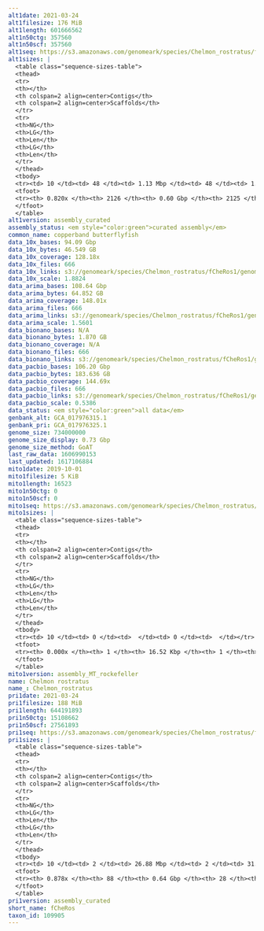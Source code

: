 ```yaml
---
alt1date: 2021-03-24
alt1filesize: 176 MiB
alt1length: 601666562
alt1n50ctg: 357560
alt1n50scf: 357560
alt1seq: https://s3.amazonaws.com/genomeark/species/Chelmon_rostratus/fCheRos1/assembly_curated/fCheRos1.alt.cur.20210324.fasta.gz
alt1sizes: |
  <table class="sequence-sizes-table">
  <thead>
  <tr>
  <th></th>
  <th colspan=2 align=center>Contigs</th>
  <th colspan=2 align=center>Scaffolds</th>
  </tr>
  <tr>
  <th>NG</th>
  <th>LG</th>
  <th>Len</th>
  <th>LG</th>
  <th>Len</th>
  </tr>
  </thead>
  <tbody>
  <tr><td> 10 </td><td> 48 </td><td> 1.13 Mbp </td><td> 48 </td><td> 1.13 Mbp </td></tr>  <tr><td> 20 </td><td> 126 </td><td> 0.81 Mbp </td><td> 126 </td><td> 0.81 Mbp </td></tr>  <tr><td> 30 </td><td> 230 </td><td> 0.62 Mbp </td><td> 230 </td><td> 0.62 Mbp </td></tr>  <tr><td> 40 </td><td> 364 </td><td> 484.86 Kbp </td><td> 364 </td><td> 484.86 Kbp </td></tr>  <tr style="background-color:#cccccc;"><td> 50 </td><td> 541 </td><td> 357.56 Kbp </td><td> 541 </td><td> 357.56 Kbp </td></tr>  <tr><td> 60 </td><td> 788 </td><td> 247.75 Kbp </td><td> 788 </td><td> 247.75 Kbp </td></tr>  <tr><td> 70 </td><td> 1150 </td><td> 165.12 Kbp </td><td> 1150 </td><td> 165.12 Kbp </td></tr>  <tr><td> 80 </td><td> 1797 </td><td> 68.75 Kbp </td><td> 1797 </td><td> 68.75 Kbp </td></tr>  <tr><td> 90 </td><td> 0 </td><td>  </td><td> 0 </td><td>  </td></tr>  <tr><td> 100 </td><td> 0 </td><td>  </td><td> 0 </td><td>  </td></tr>  </tbody>
  <tfoot>
  <tr><th> 0.820x </th><th> 2126 </th><th> 0.60 Gbp </th><th> 2125 </th><th> 0.60 Gbp </th></tr>
  </tfoot>
  </table>
alt1version: assembly_curated
assembly_status: <em style="color:green">curated assembly</em>
common_name: copperband butterflyfish
data_10x_bases: 94.09 Gbp
data_10x_bytes: 46.549 GB
data_10x_coverage: 128.18x
data_10x_files: 666
data_10x_links: s3://genomeark/species/Chelmon_rostratus/fCheRos1/genomic_data/10x/<br>
data_10x_scale: 1.8824
data_arima_bases: 108.64 Gbp
data_arima_bytes: 64.852 GB
data_arima_coverage: 148.01x
data_arima_files: 666
data_arima_links: s3://genomeark/species/Chelmon_rostratus/fCheRos1/genomic_data/arima/<br>
data_arima_scale: 1.5601
data_bionano_bases: N/A
data_bionano_bytes: 1.870 GB
data_bionano_coverage: N/A
data_bionano_files: 666
data_bionano_links: s3://genomeark/species/Chelmon_rostratus/fCheRos1/genomic_data/bionano/<br>
data_pacbio_bases: 106.20 Gbp
data_pacbio_bytes: 183.636 GB
data_pacbio_coverage: 144.69x
data_pacbio_files: 666
data_pacbio_links: s3://genomeark/species/Chelmon_rostratus/fCheRos1/genomic_data/pacbio/<br>
data_pacbio_scale: 0.5386
data_status: <em style="color:green">all data</em>
genbank_alt: GCA_017976315.1
genbank_pri: GCA_017976325.1
genome_size: 734000000
genome_size_display: 0.73 Gbp
genome_size_method: GoAT
last_raw_data: 1606990153
last_updated: 1617106884
mito1date: 2019-10-01
mito1filesize: 5 KiB
mito1length: 16523
mito1n50ctg: 0
mito1n50scf: 0
mito1seq: https://s3.amazonaws.com/genomeark/species/Chelmon_rostratus/fCheRos1/assembly_MT_rockefeller/fCheRos1.MT.20191001.fasta.gz
mito1sizes: |
  <table class="sequence-sizes-table">
  <thead>
  <tr>
  <th></th>
  <th colspan=2 align=center>Contigs</th>
  <th colspan=2 align=center>Scaffolds</th>
  </tr>
  <tr>
  <th>NG</th>
  <th>LG</th>
  <th>Len</th>
  <th>LG</th>
  <th>Len</th>
  </tr>
  </thead>
  <tbody>
  <tr><td> 10 </td><td> 0 </td><td>  </td><td> 0 </td><td>  </td></tr>  <tr><td> 20 </td><td> 0 </td><td>  </td><td> 0 </td><td>  </td></tr>  <tr><td> 30 </td><td> 0 </td><td>  </td><td> 0 </td><td>  </td></tr>  <tr><td> 40 </td><td> 0 </td><td>  </td><td> 0 </td><td>  </td></tr>  <tr style="background-color:#cccccc;"><td> 50 </td><td> 0 </td><td style="background-color:#ff8888;">  </td><td> 0 </td><td style="background-color:#ff8888;">  </td></tr>  <tr><td> 60 </td><td> 0 </td><td>  </td><td> 0 </td><td>  </td></tr>  <tr><td> 70 </td><td> 0 </td><td>  </td><td> 0 </td><td>  </td></tr>  <tr><td> 80 </td><td> 0 </td><td>  </td><td> 0 </td><td>  </td></tr>  <tr><td> 90 </td><td> 0 </td><td>  </td><td> 0 </td><td>  </td></tr>  <tr><td> 100 </td><td> 0 </td><td>  </td><td> 0 </td><td>  </td></tr>  </tbody>
  <tfoot>
  <tr><th> 0.000x </th><th> 1 </th><th> 16.52 Kbp </th><th> 1 </th><th> 16.52 Kbp </th></tr>
  </tfoot>
  </table>
mito1version: assembly_MT_rockefeller
name: Chelmon rostratus
name_: Chelmon_rostratus
pri1date: 2021-03-24
pri1filesize: 188 MiB
pri1length: 644191893
pri1n50ctg: 15108662
pri1n50scf: 27561893
pri1seq: https://s3.amazonaws.com/genomeark/species/Chelmon_rostratus/fCheRos1/assembly_curated/fCheRos1.pri.cur.20210324.fasta.gz
pri1sizes: |
  <table class="sequence-sizes-table">
  <thead>
  <tr>
  <th></th>
  <th colspan=2 align=center>Contigs</th>
  <th colspan=2 align=center>Scaffolds</th>
  </tr>
  <tr>
  <th>NG</th>
  <th>LG</th>
  <th>Len</th>
  <th>LG</th>
  <th>Len</th>
  </tr>
  </thead>
  <tbody>
  <tr><td> 10 </td><td> 2 </td><td> 26.88 Mbp </td><td> 2 </td><td> 31.28 Mbp </td></tr>  <tr><td> 20 </td><td> 5 </td><td> 24.31 Mbp </td><td> 4 </td><td> 30.51 Mbp </td></tr>  <tr><td> 30 </td><td> 8 </td><td> 19.94 Mbp </td><td> 7 </td><td> 29.40 Mbp </td></tr>  <tr><td> 40 </td><td> 12 </td><td> 17.67 Mbp </td><td> 9 </td><td> 29.00 Mbp </td></tr>  <tr style="background-color:#cccccc;"><td> 50 </td><td> 17 </td><td style="background-color:#88ff88;"> 15.11 Mbp </td><td> 12 </td><td style="background-color:#88ff88;"> 27.56 Mbp </td></tr>  <tr><td> 60 </td><td> 22 </td><td> 13.07 Mbp </td><td> 14 </td><td> 26.53 Mbp </td></tr>  <tr><td> 70 </td><td> 28 </td><td> 10.07 Mbp </td><td> 17 </td><td> 24.98 Mbp </td></tr>  <tr><td> 80 </td><td> 41 </td><td> 3.47 Mbp </td><td> 20 </td><td> 23.18 Mbp </td></tr>  <tr><td> 90 </td><td> 0 </td><td>  </td><td> 0 </td><td>  </td></tr>  <tr><td> 100 </td><td> 0 </td><td>  </td><td> 0 </td><td>  </td></tr>  </tbody>
  <tfoot>
  <tr><th> 0.878x </th><th> 88 </th><th> 0.64 Gbp </th><th> 28 </th><th> 0.64 Gbp </th></tr>
  </tfoot>
  </table>
pri1version: assembly_curated
short_name: fCheRos
taxon_id: 109905
---
```

